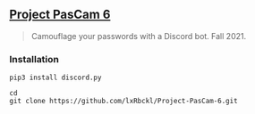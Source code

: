 ## [Project PasCam 6](http://lxrbckl.com/Project-PasCam-6)
> Camouflage your passwords with a Discord bot. Fall 2021.

### Installation
```
pip3 install discord.py

cd
git clone https://github.com/lxRbckl/Project-PasCam-6.git
```
